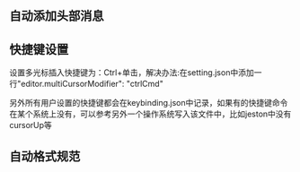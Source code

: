 <!--
 * @Description: 
 * @Author: luoxu
 * @Date: 2022-07-10 22:33:08
 * @LastEditTime: 2022-07-14 21:02:07
 * @LastEditors: luoxu
 * @Reference: 
-->
## 自动添加头部消息
## 快捷键设置
设置多光标插入快捷键为：Ctrl+单击，解决办法:在setting.json中添加一行"editor.multiCursorModifier": "ctrlCmd"

另外所有用户设置的快捷键都会在keybinding.json中记录，如果有的快捷键命令在某个系统上没有，可以参考另外一个操作系统写入该文件中，比如jeston中没有cursorUp等
## 自动格式规范